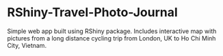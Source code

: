 # RShiny-Travel-Photo-Journal
Simple web app built using RShiny package. Includes interactive map with pictures from a long distance cycling trip from London, UK to Ho Chi Minh City, Vietnam. 
